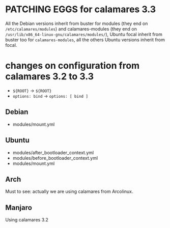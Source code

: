 # PATCHING EGGS for calamares 3.3

All the Debian versions inherit from buster for modules (they end on `/etc/calamares/modules`) and calamares-modules  (they end on `/usr/lib/x86_64-linux-gnu/calamares/modules/`), Ubuntu focal inherit from buster too for `calamares-modules`, all the others Ubuntu versions inherit from focal.

# changes on configuration from calamares 3.2 to 3.3

- `${ROOT}` -> `${ROOT}`
- `options: bind` -> `options: [ bind ]`

## Debian

- modules/mount.yml

## Ubuntu 
- modules/after_bootloader_context.yml
- modules/before_bootloader_context.yml
- modules/mount.yml

## Arch
Must to see: actually we are using calamares from Arcolinux.

## Manjaro
Using calamares 3.2


